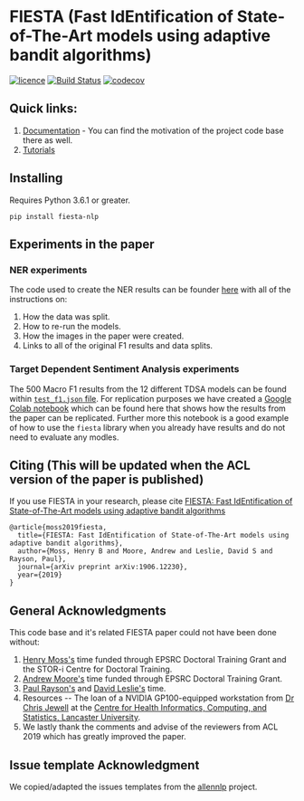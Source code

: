# FIESTA (Fast IdEntification of State-of-The-Art models using adaptive bandit algorithms)
[![licence](https://img.shields.io/hexpm/l/plug.svg)](https://opensource.org/licenses/Apache-2.0) [![Build Status](https://travis-ci.org/apmoore1/fiesta.svg?branch=master)](https://travis-ci.org/apmoore1/fiesta) [![codecov](https://codecov.io/gh/apmoore1/fiesta/branch/master/graph/badge.svg)](https://codecov.io/gh/apmoore1/fiesta)

## Quick links:
1. [Documentation](https://apmoore1.github.io/fiesta/) - You can find the motivation of the project code base there as well.
2. [Tutorials](https://apmoore1.github.io/fiesta/#tutorials)

## Installing
Requires Python 3.6.1 or greater.

`pip install fiesta-nlp`

## Experiments in the paper
### NER experiments
The code used to create the NER results can be founder [here](https://github.com/apmoore1/NER) with all of the instructions on:
1. How the data was split.
2. How to re-run the models.
3. How the images in the paper were created.
4. Links to all of the original F1 results and data splits.

### Target Dependent Sentiment Analysis experiments
The 500 Macro F1 results from the 12 different TDSA models can be found within [`test_f1.json` file](./results/TDSA/test_f1.json). For replication purposes we have created a [Google Colab notebook](https://github.com/apmoore1/fiesta/blob/master/notebooks/Advantages_of_Model_Selection.ipynb) which can be found here that shows how the results from the paper can be replicated. Further more this notebook is a good example of how to use the `fiesta` library when you already have results and do not need to evaluate any modles.

## Citing (This will be updated when the ACL version of the paper is published)
If you use FIESTA in your research, please cite [FIESTA: Fast IdEntification of State-of-The-Art models using adaptive bandit algorithms](https://arxiv.org/pdf/1906.12230.pdf)
```
@article{moss2019fiesta,
  title={FIESTA: Fast IdEntification of State-of-The-Art models using adaptive bandit algorithms},
  author={Moss, Henry B and Moore, Andrew and Leslie, David S and Rayson, Paul},
  journal={arXiv preprint arXiv:1906.12230},
  year={2019}
}
```

## General Acknowledgments
This code base and it's related FIESTA paper could not have been done without:
1. [Henry Moss's](https://www.lancaster.ac.uk/maths/people/henry-moss) time funded through EPSRC Doctoral Training Grant and the STOR-i Centre for Doctoral Training.
2. [Andrew Moore's](https://apmoore1.github.io/) time funded through EPSRC Doctoral Training Grant.
3. [Paul Rayson's](https://www.lancaster.ac.uk/staff/rayson/) and [David Leslie's](https://www.lancaster.ac.uk/people-profiles/david-leslie) time.
4. Resources -- The loan of a NVIDIA GP100-equipped workstation from [Dr Chris Jewell](https://chicas.lancaster-university.uk/people/jewell.html) at the [Centre for Health Informatics, Computing, and Statistics, Lancaster University](https://chicas.lancaster-university.uk/).
5. We lastly thank the comments and advise of the reviewers from ACL 2019 which has greatly improved the paper.

## Issue template Acknowledgment
We copied/adapted the issues templates from the [allennlp](https://github.com/allenai/allennlp) project.
